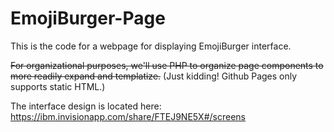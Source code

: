 # EmojiBurger-Page
This is the code for a webpage for displaying EmojiBurger interface.

~~For organizational purposes, we'll use PHP to organize page components to more readily expand and templatize.~~ (Just kidding! Github Pages only supports static HTML.)

The interface design is located here: https://ibm.invisionapp.com/share/FTEJ9NE5X#/screens
